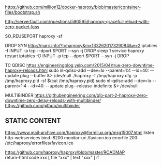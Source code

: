 https://github.com/million12/docker-haproxy/blob/master/container-files/bootstrap.sh

http://serverfault.com/questions/580595/haproxy-graceful-reload-with-zero-packet-loss

SO_REUSEPORT
  haproxy -sf
  
DROP SYN
  http://marc.info/?l=haproxy&m=133262017329084&w=2
  iptables -I INPUT -p tcp --dport $PORT --syn -j DROP
  sleep 1
  service haproxy restart
  iptables -D INPUT -p tcp --dport $PORT --syn -j DROP
  
TC QDISC
  https://engineeringblog.yelp.com/2015/04/true-zero-downtime-haproxy-reloads.html
  sudo nl-qdisc-add --dev=lo --parent=1:4 --id=40: --update plug --buffer &> /dev/null
  ./haproxy -f /tmp/haproxy.cfg -p /tmp/haproxy.pid -sf $(cat /tmp/haproxy.pid)
  sudo nl-qdisc-add --dev=lo --parent=1:4 --id=40: --update plug--release-indefinite &> /dev/null

MULTIBINDER
  https://githubengineering.com/glb-part-2-haproxy-zero-downtime-zero-delay-reloads-with-multibinder/
  https://github.com/github/multibinder

## STATIC CONTENT ##
https://www.mail-archive.com/haproxy@formilux.org/msg15007.html
listen http-webservices
    bind :8200
    monitor-uri /favicon.ico
    errorfile 200 /etc/haproxy/errorfiles/favicon.ico

https://github.com/haproxy/haproxy/blob/master/ROADMAP	
return-html code xxx [ file "xxx" | text "xxx" ] if <acl>

